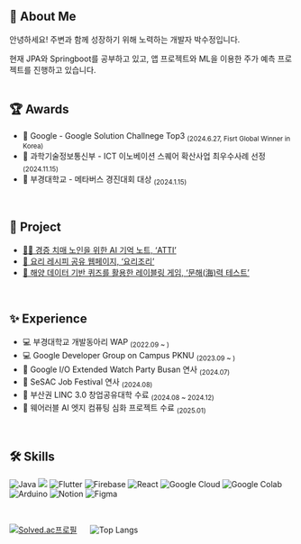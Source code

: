 ## 💭 About Me
안녕하세요! 주변과 함께 성장하기 위해 노력하는 개발자 박수정입니다.

현재 JPA와 Springboot를 공부하고 있고, 앱 프로젝트와 ML을 이용한 주가 예측 프로젝트를 진행하고 있습니다.
<br><br>

## 🏆 Awards
- 🏅 Google - Google Solution Challnege Top3  <sub>(2024.6.27, Fisrt Global Winner in Korea)</sub>
- 🏅 과학기술정보통신부 - ICT 이노베이션 스퀘어 확산사업 최우수사례 선정 <sub>(2024.11.15)</sub>
- 🏅 부경대학교 - 메타버스 경진대회 대상 <sub>(2024.1.15)</sub>
<br>

## 📂 Project
- [👵🏻 경증 치매 노인을 위한 AI 기억 노트, ‘ATTI’](https://github.com/H0ngJu/atti)
- [🍳 요리 레시피 공유 웹페이지, ‘요리조리’](https://github.com/pknu-wap/2023_1_Wap_Web_Team6)
- [🌊 해양 데이터 기반 퀴즈를 활용한 레이블링 게임, ‘문해(海)력 테스트’](https://github.com/qkrtnwjd4212/Seapower_test)
<br>

## ✨ Experience
- 💻 부경대학교 개발동아리 WAP <sub>(2022.09 ~ )</sub>
- 💻 Google Developer Group on Campus PKNU <sub>(2023.09 ~ )</sub>
- 🎤 Google I/O Extended Watch Party Busan 연사 <sub>(2024.07)</sub>
- 🎤 SeSAC Job Festival 연사 <sub>(2024.08)</sub>
- 💼 부산권 LINC 3.0 창업공유대학 수료 <sub>(2024.08 ~ 2024.12)</sub>
- 📖 웨어러블 AI 엣지 컴퓨팅 심화 프로젝트 수료 <sub>(2025.01)</sub>
<br>

## 🛠️ Skills
![Java](https://img.shields.io/badge/java-%23ED8B00.svg?style=for-the-badge&logo=openjdk&logoColor=white)  <img src="https://img.shields.io/badge/springboot-6DB33F?style=for-the-badge&logo=springboot&logoColor=white"> 
![Flutter](https://img.shields.io/badge/Flutter-%2302569B.svg?style=for-the-badge&logo=Flutter&logoColor=white) 
![Firebase](https://img.shields.io/badge/firebase-%23039BE5.svg?style=for-the-badge&logo=firebase) 
![React](https://img.shields.io/badge/react-%2320232a.svg?style=for-the-badge&logo=react&logoColor=%2361DAFB) 
![Google Cloud](https://img.shields.io/badge/GoogleCloud-%234285F4.svg?style=for-the-badge&logo=google-cloud&logoColor=white)
![Google Colab](https://img.shields.io/badge/Google%20Colab-%23F9A825.svg?style=for-the-badge&logo=googlecolab&logoColor=white)
![Arduino](https://img.shields.io/badge/-Arduino-00979D?style=for-the-badge&logo=Arduino&logoColor=white)
![Notion](https://img.shields.io/badge/Notion-%23000000.svg?style=for-the-badge&logo=notion&logoColor=white)
![Figma](https://img.shields.io/badge/figma-%23F24E1E.svg?style=for-the-badge&logo=figma&logoColor=white)

<br>

[![Solved.ac프로필](http://mazassumnida.wtf/api/generate_badge?boj=qkrtnwjd4212)](https://solved.ac/qkrtnwjd4212)
&nbsp;&nbsp;&nbsp;&nbsp;
![Top Langs](https://github-readme-stats.vercel.app/api/top-langs/?username=qkrtnwjd4212&layout=compact&theme=graywhite)

